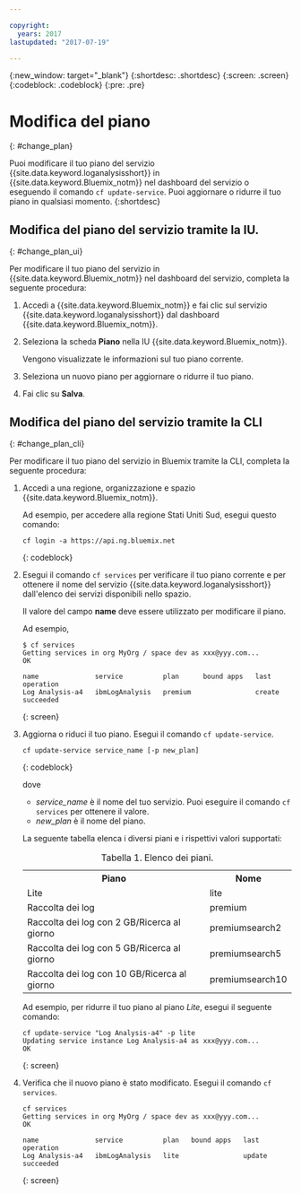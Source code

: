 ```yaml
---

copyright:
  years: 2017
lastupdated: "2017-07-19"

---
```


{:new_window: target="_blank"}
{:shortdesc: .shortdesc}
{:screen: .screen}
{:codeblock: .codeblock}
{:pre: .pre}


# Modifica del piano
{: #change_plan}

Puoi modificare il tuo piano del servizio {{site.data.keyword.loganalysisshort}} in {{site.data.keyword.Bluemix_notm}} nel dashboard del servizio o eseguendo il comando `cf update-service`. Puoi aggiornare o ridurre il tuo piano in qualsiasi momento.
{:shortdesc}

## Modifica del piano del servizio tramite la IU.
{: #change_plan_ui}

Per modificare il tuo piano del servizio in {{site.data.keyword.Bluemix_notm}} nel dashboard del servizio, completa la seguente procedura:

1. Accedi a {{site.data.keyword.Bluemix_notm}} e fai clic sul servizio {{site.data.keyword.loganalysisshort}} dal dashboard {{site.data.keyword.Bluemix_notm}}. 
    
2. Seleziona la scheda **Piano** nella IU {{site.data.keyword.Bluemix_notm}}.

    Vengono visualizzate le informazioni sul tuo piano corrente.
	
3. Seleziona un nuovo piano per aggiornare o ridurre il tuo piano. 

4. Fai clic su **Salva**.



## Modifica del piano del servizio tramite la CLI
{: #change_plan_cli}

Per modificare il tuo piano del servizio in Bluemix tramite la CLI, completa la seguente procedura:

1. Accedi a una regione, organizzazione e spazio {{site.data.keyword.Bluemix_notm}}. 

    Ad esempio, per accedere alla regione Stati Uniti Sud, esegui questo comando:
	
	```
    cf login -a https://api.ng.bluemix.net
    ```
    {: codeblock}
	
2. Esegui il comando `cf services` per verificare il tuo piano corrente e per ottenere il nome del servizio {{site.data.keyword.loganalysisshort}} dall'elenco dei servizi disponibili nello spazio. 

    Il valore del campo **name** deve essere utilizzato per modificare il piano. 

    Ad esempio,
	
	```
	$ cf services
    Getting services in org MyOrg / space dev as xxx@yyy.com...
    OK
    
    name              service          plan      bound apps   last operation
    Log Analysis-a4   ibmLogAnalysis   premium                create succeeded
    ```
	{: screen}
    
3. Aggiorna o riduci il tuo piano. Esegui il comando `cf update-service`.
    
	```
	cf update-service service_name [-p new_plan]
	```
	{: codeblock}
	
	dove 
	
	* *service_name* è il nome del tuo servizio. Puoi eseguire il comando `cf services` per ottenere il valore.
	* *new_plan* è il nome del piano.
	
	La seguente tabella elenca i diversi piani e i rispettivi valori supportati:
	
	<table>
	  <caption>Tabella 1. Elenco dei piani.</caption>
	  <tr>
	    <th>Piano</th>
	    <th>Nome</th>
	  </tr>
	  <tr>
	    <td>Lite</td>
	    <td>lite</td>
	  </tr>
	  <tr>
	    <td>Raccolta dei log</td>
	    <td>premium</td>
	  </tr>
	  <tr>
	    <td>Raccolta dei log con 2 GB/Ricerca al giorno</td>
	    <td>premiumsearch2</td>
	  </tr>
	  <tr>
	    <td>Raccolta dei log con 5 GB/Ricerca al giorno</td>
	    <td>premiumsearch5</td>
	  </tr>
	  <tr>
	    <td>Raccolta dei log con 10 GB/Ricerca al giorno</td>
	    <td>premiumsearch10</td>
	  </tr>
	</table>
	
	Ad esempio, per ridurre il tuo piano al piano *Lite*, esegui il seguente comando:
	
	```
	cf update-service "Log Analysis-a4" -p lite
    Updating service instance Log Analysis-a4 as xxx@yyy.com...
    OK
	```
	{: screen}

4. Verifica che il nuovo piano è stato modificato. Esegui il comando `cf services`.

    ```
	cf services
    Getting services in org MyOrg / space dev as xxx@yyy.com...
    OK

    name              service          plan   bound apps   last operation
    Log Analysis-a4   ibmLogAnalysis   lite                update succeeded
	```
	{: screen}






